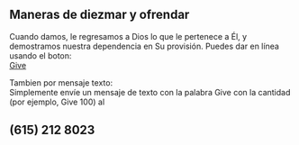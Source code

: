 <h2>Maneras de diezmar y ofrendar</h2>
<p>Cuando damos, le regresamos a Dios lo que le pertenece a Él, y demostramos nuestra dependencia en Su provisión. Puedes dar en línea usando el boton:<br>
<script src="https://faithlife.com/scripts/api/plugins/givingFormEmbedded.js"></script>
<a fl-giving-link fl-style href="https://faithlife.com/ccea/give"> Give </a>
</p>
<p>Tambien por mensaje texto:<br>
Simplemente envíe un mensaje de texto con la palabra Give con la cantidad (por ejemplo, Give 100) al
</p>
<h2>(615) 212 8023</h2>
